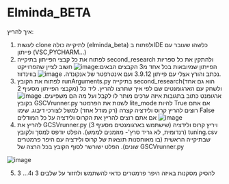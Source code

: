 # Elminda_BETA

איך להריץ:
1. לעשות clone לתיקייה כולה (elminda_beta) ולפתוח בIDE כלשהו שעובר עם פייתון (VSC,PYCHARM...)
2. לפתוח את כל קבצי הפייתון בתיקייה second_research ולהתקין את כל ספריות הפייתון שמיובאות בכל אחד מ3 הקבצים הבאים:![image](https://user-images.githubusercontent.com/103898362/221259329-6daac279-2856-48a4-b795-525173daf2af.png)
חשוב לציין שהפרוייקט נכתב  והורץ אצלי עם פייתון 3.9.12 ועם אינטרפטר של אנקונדה. ![image](https://user-images.githubusercontent.com/103898362/221258850-e0be8fc8-0b59-4ae3-845a-c7336f8c1c4d.png) בווינדווז. 
3. לפתוח את הקובץ runArguments.py בתיקייה second_research(הוא גם אחד מקבצי הפייתון מסעיף 2) ולשחק עם הארגומנטים שם לפי איך שתרצו להריץ. ליד כל ארגומנט כתוב בתגובות איזה ערכים מותר לו לקבל ועל מה הם משפיעים. ![image](https://user-images.githubusercontent.com/103898362/221259901-6b3a5a5a-6b24-440f-95c7-cff3f72cfbe5.png)
בקובץ GSCVrunner.py לשנות את הפרמטר lite_mode להיות True אם אתם רוצים להריץ קרוס ולידציה קצרה (רק מודל אחד) למשל לצורכי דיבוג. שימו False אם אתם רוצים להריץ את הקרוס ולידציה על כל המודלים ![image](https://user-images.githubusercontent.com/103898362/221261459-c659805e-309d-4569-a824-869f2c5b286c.png)
5.  להריץ את GCSVrunner.py (שישתמש בארגומנטים מסעיף 3) ויריץ קרוס ולידציה (רנדומית, לא גריד סרץ'- מוזמנים לממש). הפלט יודפס למסך ולקובץ tuning.csv שבתיקייה הראשית (בו מאוחסנות תוצאות של קרוס ולידציה עם היפר פרמטרים שונים). הפלט ישורשר לסוף הקובץ בכל הרצה של GSCVrunner.py

![image](https://user-images.githubusercontent.com/103898362/221260503-9c136572-1ec1-4ff7-afd8-7be9bdcd06dc.png)

5. להסיק מסקנות באיזה היפר פרמטרים כדאי להשתמש ולחזור על שלבים 3 ו4...
3
